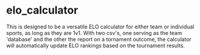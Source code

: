 # elo_calculator
This is designed to be a versatile ELO calculator for either team or individual sports, as long as they are 1v1. With two csv's, one serving as the team 'database' and the other the report on a tornament outcome, the calculator will automatically update ELO rankings based on the tournament results.
